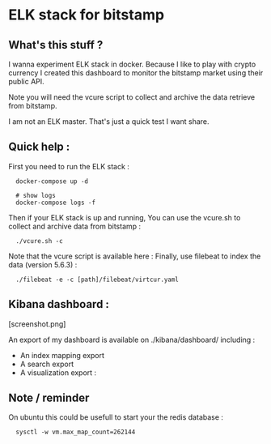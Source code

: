 
ELK stack for bitstamp 
=======================

## What's this stuff ?

I wanna experiment ELK stack in docker. Because I like to play with crypto currency I created this dashboard to monitor the bitstamp market using their public API.

Note you will need the vcure script to collect and archive the data retrieve from bitstamp.

I am not an ELK master. That's just a quick test I want share. 

## Quick help : 

First you need to run the ELK stack : 

```
  docker-compose up -d

  # show logs
  docker-compose logs -f
```

Then if your ELK stack is up and running, You can use the vcure.sh to collect and archive data from bitstamp : 

```
  ./vcure.sh -c 
```
Note that the vcure script is available here :
Finally, use filebeat to index the data (version 5.6.3) : 

```
  ./filebeat -e -c [path]/filebeat/virtcur.yaml
```

## Kibana dashboard : 

[screenshot.png]

An export of my dashboard is available on ./kibana/dashboard/ including :

 - An index mapping export
 - A search export 
 - A visualization export :


## Note / reminder  

On ubuntu this could be usefull to start your the redis database : 

```
  sysctl -w vm.max_map_count=262144  

```


